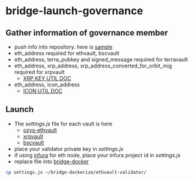 # bridge-launch-governance

## Gather information of governance member
- push info into repository. here is [sample](./ozys-ethvault/ozys.json)
- eth_address required for ethvault, bscvault
- eth_address, terra_pubkey and signed_message required for terravault
- eth_address, xrp_address, xrp_address_converted_for_orbit_mig required for xrpvault
  - [XRP KEY UTIL DOC](./xrpvault/keyUtil.md)
- eth_address, icon_address
  - [ICON UTIL DOC](./iconvault/util.md)

## Launch
- The *settings.js* file for each vault is here
  - [ozys-ethvault](./ozys-ethvault/settings.js)
  - [xrpvault](./xrpvault/settings.js)
  - [bscvault](./bscvault/settings.js)
- place your validator private key in *settings.js*
- if using [infura](https://infura.io) for eth node, place your infura project id in *settings.js* 
- replace file into [bridge-docker](https://github.com/orbit-chain/bridge-dockerize)

```bash
cp settings.js ~/bridge-dockerize/ethvault-validator/
```
